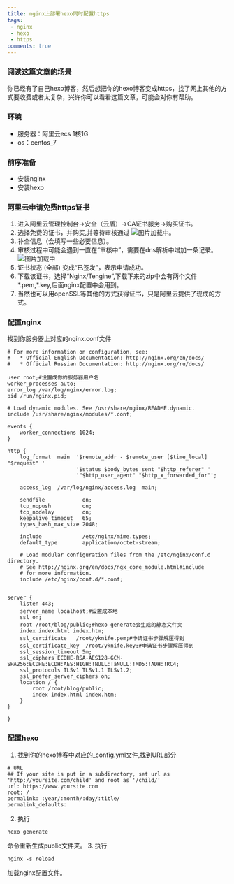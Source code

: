 ```yaml
---
title: nginx上部署hexo同时配置https
tags: 
 - nginx
 - hexo
 - https
comments: true
---
```

### 阅读这篇文章的场景
你已经有了自己hexo博客，然后想把你的hexo博客变成https，找了网上其他的方式要收费或者太复杂，兴许你可以看看这篇文章，可能会对你有帮助。
### 环境
* 服务器：阿里云ecs 1核1G
* os：centos_7

### 前序准备
* 安装nginx
* 安装hexo

### 阿里云申请免费https证书
1. 进入阿里云管理控制台->安全（云盾）->CA证书服务->购买证书。
2. 选择免费的证书，并购买,并等待审核通过
![图片加载中](https://wx2.sinaimg.cn/mw690/7d1cdd3aly1fqzjd9cpclj21kw0xyn66.jpg "选择免费证书")。
3. 补全信息（会填写一些必要信息）。
4. 审核过程中可能会遇到一直在“审核中”，需要在dns解析中增加一条记录。
![图片加载中](https://wx3.sinaimg.cn/mw690/7d1cdd3agy1fqzjqbb1rfj21kw0ycahv.jpg "CA证书审核过程中，增加一条dns记录")
5. 证书状态 (全部) 变成“已签发”，表示申请成功。
6. 下载该证书，选择“Nginx/Tengine”,下载下来的zip中会有两个文件*.pem,*.key,后面nginx配置中会用到。
7. 当然也可以用openSSL等其他的方式获得证书，只是阿里云提供了现成的方式。

### 配置nginx
找到你服务器上对应的nginx.conf文件
```
# For more information on configuration, see:
#   * Official English Documentation: http://nginx.org/en/docs/
#   * Official Russian Documentation: http://nginx.org/ru/docs/

user root;#设置成你的服务器用户名
worker_processes auto;
error_log /var/log/nginx/error.log;
pid /run/nginx.pid;

# Load dynamic modules. See /usr/share/nginx/README.dynamic.
include /usr/share/nginx/modules/*.conf;

events {
    worker_connections 1024;
}

http {
    log_format  main  '$remote_addr - $remote_user [$time_local] "$request" '
                      '$status $body_bytes_sent "$http_referer" '
                      '"$http_user_agent" "$http_x_forwarded_for"';

    access_log  /var/log/nginx/access.log  main;

    sendfile            on;
    tcp_nopush          on;
    tcp_nodelay         on;
    keepalive_timeout   65;
    types_hash_max_size 2048;

    include             /etc/nginx/mime.types;
    default_type        application/octet-stream;

    # Load modular configuration files from the /etc/nginx/conf.d directory.
    # See http://nginx.org/en/docs/ngx_core_module.html#include
    # for more information.
    include /etc/nginx/conf.d/*.conf;


server {
    listen 443;
    server_name localhost;#设置成本地
    ssl on;
    root /root/blog/public;#hexo generate会生成的静态文件夹
    index index.html index.htm;
    ssl_certificate   /root/yknife.pem;#申请证书步骤解压得到
    ssl_certificate_key  /root/yknife.key;#申请证书步骤解压得到
    ssl_session_timeout 5m;
    ssl_ciphers ECDHE-RSA-AES128-GCM-SHA256:ECDHE:ECDH:AES:HIGH:!NULL:!aNULL:!MD5:!ADH:!RC4;
    ssl_protocols TLSv1 TLSv1.1 TLSv1.2;
    ssl_prefer_server_ciphers on;
    location / {
        root /root/blog/public;
        index index.html index.htm;
    }  	
}

}

```
 ### 配置hexo
 1. 找到你的hexo博客中对应的_config.yml文件,找到URL部分
 ```
 # URL
## If your site is put in a subdirectory, set url as 'http://yoursite.com/child' and root as '/child/'
url: https://www.yoursite.com
root: /
permalink: :year/:month/:day/:title/
permalink_defaults:
 ```
2. 执行
 ```
 hexo generate
 ```
 命令重新生成public文件夹。
3. 执行
```
nginx -s reload
```
加载nginx配置文件。


